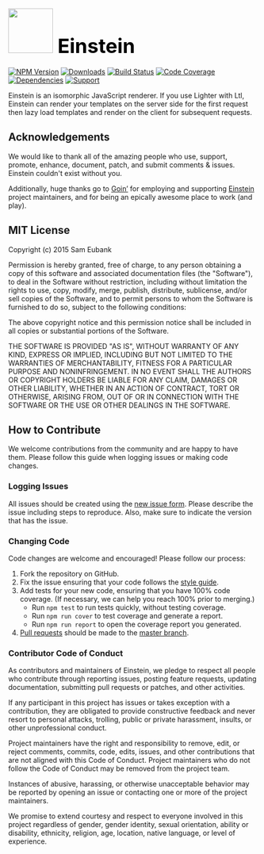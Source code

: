 # <a href="http://lighter.io/einstein" style="font-size:40px;text-decoration:none;color:#000"><img src="https://cdn.rawgit.com/lighterio/lighter.io/master/public/einstein.svg" style="width:90px;height:90px"> Einstein</a>
[![NPM Version](https://img.shields.io/npm/v/einstein.svg)](https://npmjs.org/package/einstein)
[![Downloads](https://img.shields.io/npm/dm/einstein.svg)](https://npmjs.org/package/einstein)
[![Build Status](https://img.shields.io/travis/lighterio/einstein.svg)](https://travis-ci.org/lighterio/einstein)
[![Code Coverage](https://img.shields.io/coveralls/lighterio/einstein/master.svg)](https://coveralls.io/r/lighterio/einstein)
[![Dependencies](https://img.shields.io/david/lighterio/einstein.svg)](https://david-dm.org/lighterio/einstein)
[![Support](https://img.shields.io/gratipay/Lighter.io.svg)](https://gratipay.com/Lighter.io/)


Einstein is an isomorphic JavaScript renderer. If you use Lighter with Ltl, Einstein can
render your templates on the server side for the first request then lazy load
templates and render on the client for subsequent requests.


## Acknowledgements

We would like to thank all of the amazing people who use, support,
promote, enhance, document, patch, and submit comments & issues.
Einstein couldn't exist without you.

Additionally, huge thanks go to [Goin’](https://goin.io) for employing
and supporting [Einstein](http://lighter.io/einstein) project maintainers,
and for being an epically awesome place to work (and play).


## MIT License

Copyright (c) 2015 Sam Eubank

Permission is hereby granted, free of charge, to any person obtaining a copy
of this software and associated documentation files (the "Software"), to deal
in the Software without restriction, including without limitation the rights
to use, copy, modify, merge, publish, distribute, sublicense, and/or sell
copies of the Software, and to permit persons to whom the Software is
furnished to do so, subject to the following conditions:

The above copyright notice and this permission notice shall be included in all
copies or substantial portions of the Software.

THE SOFTWARE IS PROVIDED "AS IS", WITHOUT WARRANTY OF ANY KIND, EXPRESS OR
IMPLIED, INCLUDING BUT NOT LIMITED TO THE WARRANTIES OF MERCHANTABILITY,
FITNESS FOR A PARTICULAR PURPOSE AND NONINFRINGEMENT. IN NO EVENT SHALL THE
AUTHORS OR COPYRIGHT HOLDERS BE LIABLE FOR ANY CLAIM, DAMAGES OR OTHER
LIABILITY, WHETHER IN AN ACTION OF CONTRACT, TORT OR OTHERWISE, ARISING FROM,
OUT OF OR IN CONNECTION WITH THE SOFTWARE OR THE USE OR OTHER DEALINGS IN THE
SOFTWARE.


## How to Contribute

We welcome contributions from the community and are happy to have them.
Please follow this guide when logging issues or making code changes.

### Logging Issues

All issues should be created using the
[new issue form](https://github.com/lighterio/einstein/issues/new).
Please describe the issue including steps to reproduce. Also, make sure
to indicate the version that has the issue.

### Changing Code

Code changes are welcome and encouraged! Please follow our process:

1. Fork the repository on GitHub.
2. Fix the issue ensuring that your code follows the
   [style guide](http://lighter.io/style-guide).
3. Add tests for your new code, ensuring that you have 100% code coverage.
   (If necessary, we can help you reach 100% prior to merging.)
   * Run `npm test` to run tests quickly, without testing coverage.
   * Run `npm run cover` to test coverage and generate a report.
   * Run `npm run report` to open the coverage report you generated.
4. [Pull requests](http://help.github.com/send-pull-requests/) should be made
   to the [master branch](https://github.com/lighterio/einstein/tree/master).

### Contributor Code of Conduct

As contributors and maintainers of Einstein, we pledge to respect all
people who contribute through reporting issues, posting feature requests,
updating documentation, submitting pull requests or patches, and other
activities.

If any participant in this project has issues or takes exception with a
contribution, they are obligated to provide constructive feedback and never
resort to personal attacks, trolling, public or private harassment, insults, or
other unprofessional conduct.

Project maintainers have the right and responsibility to remove, edit, or
reject comments, commits, code, edits, issues, and other contributions
that are not aligned with this Code of Conduct. Project maintainers who do
not follow the Code of Conduct may be removed from the project team.

Instances of abusive, harassing, or otherwise unacceptable behavior may be
reported by opening an issue or contacting one or more of the project
maintainers.

We promise to extend courtesy and respect to everyone involved in this project
regardless of gender, gender identity, sexual orientation, ability or
disability, ethnicity, religion, age, location, native language, or level of
experience.
